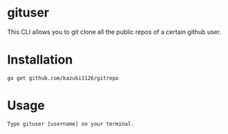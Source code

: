# gituser


This CLI allows you to git clone all the public repos of a certain github user.


# Installation 

```
go get github.com/kazuki1126/gitrepo
```

# Usage

```
Type gituser [username] on your terminal.
```
